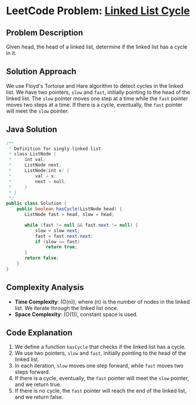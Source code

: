 # LeetCode Problem: [Linked List Cycle](https://leetcode.com/problems/linked-list-cycle/)

## Problem Description

Given head, the head of a linked list, determine if the linked list has a cycle in it.

## Solution Approach

We use Floyd's Tortoise and Hare algorithm to detect cycles in the linked list. We have two pointers, `slow` and `fast`, initially pointing to the head of the linked list. The `slow` pointer moves one step at a time while the `fast` pointer moves two steps at a time. If there is a cycle, eventually, the `fast` pointer will meet the `slow` pointer.

## Java Solution

```java
/**
 * Definition for singly-linked list.
 * class ListNode {
 *     int val;
 *     ListNode next;
 *     ListNode(int x) {
 *         val = x;
 *         next = null;
 *     }
 * }
 */
public class Solution {
    public boolean hasCycle(ListNode head) {
       ListNode fast = head, slow = head;

       while (fast != null && fast.next != null) {
           slow = slow.next;
           fast = fast.next.next;
           if (slow == fast)
               return true;
       }
       return false;
    }
}
```

## Complexity Analysis

- **Time Complexity**: \(O(n)\), where \(n\) is the number of nodes in the linked list. We iterate through the linked list once.
- **Space Complexity**: \(O(1)\), constant space is used.

## Code Explanation

1. We define a function `hasCycle` that checks if the linked list has a cycle.
2. We use two pointers, `slow` and `fast`, initially pointing to the head of the linked list.
3. In each iteration, `slow` moves one step forward, while `fast` moves two steps forward.
4. If there is a cycle, eventually, the `fast` pointer will meet the `slow` pointer, and we return true.
5. If there is no cycle, the `fast` pointer will reach the end of the linked list, and we return false.
